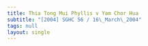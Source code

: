 ```yaml
---
title: Thia Tong Mui Phyllis v Yam Chor Hua
subtitle: "[2004] SGHC 56 / 16\_March\_2004"
tags: null
layout: single
---
```


